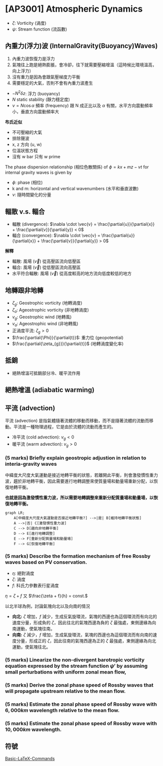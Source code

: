 # [AP3001] Atmospheric Dynamics

- $\zeta$: Vorticity (渦度)
- $\psi$: Stream function (流函數)

## 內重力(浮力)波 (InternalGravity(Buoyancy)Waves)

1. 內重力波恢復力是浮力
2. 氣塊往上跑是絕熱膨脹，會冷卻，往下就需要壓縮增溫（這時候比環境溫高，向上浮力）
3. 沒有重力是因為會跟氣壓梯度力平衡
4. 需要穩定的大氣，否則不會有內重力波產生

- $-N^{2}\delta{z}$: 浮力 (buoyancy) 
- $N$ static stability (靜力穩定度)
- $\nu = N\cos{\alpha}$ 頻率 (frequency) 跟 N 成正比以及 $\alpha$ 有關，水平方向震動頻率小，垂直方向震動頻率大

**布氏近似**
- 不可壓縮的大氣
- 排除聲波
- x, z 方向 (u, w)
- 位溫狀態方程
- 沒有 w bar 只有 w prime

The phase dispersion relationship (相位色散關係) of $\phi = kx + mz - vt$ for internal gravity waves is given by

- $\phi$: phase (相位)
- k and m: horizontal and vertical wavenumbers (水平和垂直波數)
- $\nu$: 隨時間變化的分量

## 輻散 v.s. 輻合

- 輻散 (divergence): $\nabla \cdot \vec{v} = \frac{\partial{u}}{\partial{x}} + \frac{\partial{v}}{\partial{y}} < 0$
- 輻合 (convergence): $\nabla \cdot \vec{v} = \frac{\partial{u}}{\partial{x}} + \frac{\partial{v}}{\partial{y}} > 0$

**解釋**
- 輻散: 風場 ($\vec{v}$) 從高壓區流向低壓區
- 輻合: 風場 ($\vec{v}$) 從低壓區流向高壓區
- 水平符合輻散: 風場 ($\vec{v}$) 從高度較高的地方流向低度較低的地方


## 地轉跟非地轉
- $\zeta_{g}$: Geostrophic vorticity (地轉渦度)
- $\zeta_{a}$: Ageostrophic vorticity (非地轉渦度) 
- $v_{g}$: Geostrophic wind (地轉風)
- $v_{a}$: Ageostrophic wind (非地轉風)
- 正渦度平流: $\zeta_{g} > 0$ 
- $\frac{\partial{\Phi}}{\partial{t}}$: 重力位 (geopotential)
- $\frac{\partial{\zeta_{g}}}{\partial{t}}$  (地轉渦度變化率)

## 抵銷
- 絕熱增溫可抵銷部分冷、暖平流作用

## 絕熱增溫 (adiabatic warming)

## 平流 (advection)
平流 (advection) 是指氣體隨著流體的移動而移動，而不是隨著流體的流動而移動。平流是一種物理過程，它是由於流體的流動而產生的。

- 冷平流 (cold advection): $v_{g} < 0$
- 暖平流 (warm advection): $v_{g} > 0$

### (5 marks) Briefly explain geostropic adjustion in relation to interia-gravity waves

中緯度大尺度大氣運動是接近地轉平衡的狀態，若離開此平衡，則會激發慣性重力波，趨於非地轉平衡，因此需要進行地轉調整來使質量場和動量場重新分配，以恢復地轉平衡。

**也就是因為激發慣性重力波，所以需要地轉調整來重新分配質量場和動量場，以恢復地轉平衡。**

```mermaid
graph LR;
    A[中緯度大尺度大氣運動是否接近地轉平衡?] -->|是| B[維持地轉平衡狀態]
    A -->|否| C[激發慣性重力波]
    C --> D[趨向非地轉平衡]
    D --> E[進行地轉調整]
    E --> F[重新分配質量場和動量場]
    F --> G[恢復地轉平衡]
```

### (5 marks) Describe the formation mechanism of free Rossby waves based on PV conservation.

- $\eta$: 絕對渦度
- $\zeta$: 渦度
- $f$: 科氏力參數表行星渦度

$\eta = \zeta + f$ 又 $\frac{\zeta + f}{h} = const.$

以北半球為例，討論氣塊向北以及向南的情況

- **向北:** $\zeta$ 增加，$f$ 減少，生成反氣旋環流，氣塊的西邊也為這個環流而有向北的速度分量，形成負的 $\zeta$，因此往北的氣塊西邊為負的 $\zeta$ 最強處，東側邊緣為向南運動，使氣塊往南。
- **向南:** $\zeta$ 減少，$f$ 增加，生成氣旋環流，氣塊的西邊也為這個環流而有向南的速度分量，形成正的 $\zeta$，因此往南的氣塊西邊為正的 $\zeta$ 最強處，東側邊緣為向北運動，使氣塊往北。

### (5 marks) Linearize the non-divergent barotropic vorticity equation expressed by the stream function $\psi'$ by assuming small perturbations with uniform zonal mean flow, 

### (5 marks) Derive the zonal phase speed of Rossby waves that will propagate upstream relative to the mean flow.

### (5 marks) Estimate the zonal phase speed of Rossby wave with $6,000 km$ wavelength relative to the mean flow.

### (5 marks) Estimate the zonal phase speed of Rossby wave with $10,000 km$ wavelength.

## 符號
[Basic-LaTeX-Commands](https://hackmd.io/@CynthiaChuang/Basic-LaTeX-Commands)
